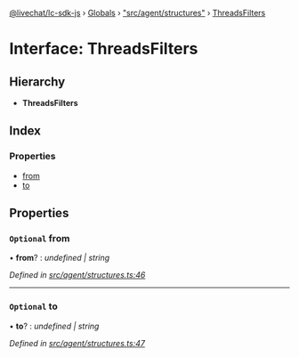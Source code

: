 [@livechat/lc-sdk-js](../README.md) › [Globals](../globals.md) › ["src/agent/structures"](../modules/_src_agent_structures_.md) › [ThreadsFilters](_src_agent_structures_.threadsfilters.md)

# Interface: ThreadsFilters

## Hierarchy

* **ThreadsFilters**

## Index

### Properties

* [from](_src_agent_structures_.threadsfilters.md#optional-from)
* [to](_src_agent_structures_.threadsfilters.md#optional-to)

## Properties

### `Optional` from

• **from**? : *undefined | string*

*Defined in [src/agent/structures.ts:46](https://github.com/livechat/lc-sdk-js/blob/ce4846a/src/agent/structures.ts#L46)*

___

### `Optional` to

• **to**? : *undefined | string*

*Defined in [src/agent/structures.ts:47](https://github.com/livechat/lc-sdk-js/blob/ce4846a/src/agent/structures.ts#L47)*
